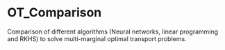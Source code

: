 # OT_Comparison
Comparison of different algorithms (Neural networks, linear programming and RKHS) to solve multi-marginal optimal transport problems.
